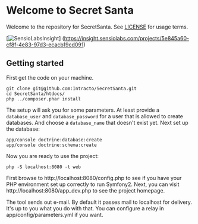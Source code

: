 Welcome to Secret Santa
=======================

Welcome to the repository for SecretSanta. See
[LICENSE](https://github.com/Intracto/SecretSanta/blob/master/htdocs/src/Intracto/SecretSantaBundle/Resources/meta/LICENSE)
for usage terms.

[![SensioLabsInsight](https://insight.sensiolabs.com/projects/5e845a60-cf8f-4e83-97d3-ecacb19cd091/big.png)]
(https://insight.sensiolabs.com/projects/5e845a60-cf8f-4e83-97d3-ecacb19cd091)

Getting started
---------------

First get the code on your machine.

    git clone git@github.com:Intracto/SecretSanta.git
    cd SecretSanta/htdocs/
    php ../composer.phar install

The setup will ask you for some parameters. At least provide a `database_user` and `database_password` for a user that
is allowed to create databases. And choose a `database_name` that doesn't exist yet. Next set up the database:

    app/console doctrine:database:create
    app/console doctrine:schema:create

Now you are ready to use the project:

    php -S localhost:8080 -t web

First browse to http://localhost:8080/config.php to see if you have your PHP environment set up correctly to run Symfony2.
Next, you can visit http://localhost:8080/app_dev.php to see the project homepage.

The tool sends out e-mail. By default it passes mail to localhost for delivery. It's up to you what you do with that.
You can configure a relay in app/config/parameters.yml if you want.
